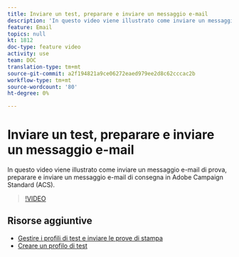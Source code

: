 ```yaml
---
title: Inviare un test, preparare e inviare un messaggio e-mail
description: 'In questo video viene illustrato come inviare un messaggio e-mail di prova, preparare e inviare un messaggio e-mail di consegna in Adobe Campaign Standard (ACS). '
feature: Email
topics: null
kt: 1812
doc-type: feature video
activity: use
team: DOC
translation-type: tm+mt
source-git-commit: a2f194821a9ce06272eaed979ee2d8c62cccac2b
workflow-type: tm+mt
source-wordcount: '80'
ht-degree: 0%

---
```



# Inviare un test, preparare e inviare un messaggio e-mail

In questo video viene illustrato come inviare un messaggio e-mail di prova, preparare e inviare un messaggio e-mail di consegna in Adobe Campaign Standard (ACS).

>[!VIDEO](https://video.tv.adobe.com/v/24013/)

## Risorse aggiuntive

* [Gestire i profili di test e inviare le prove di stampa](https://docs.adobe.com/content/help/en/campaign-standard/using/testing-and-sending/preparing-and-testing-messages/managing-test-profiles-and-sending-proofs.html)
* [Creare un profilo di test](/help/profiles-and-audiences/creating-a-profile.md)

